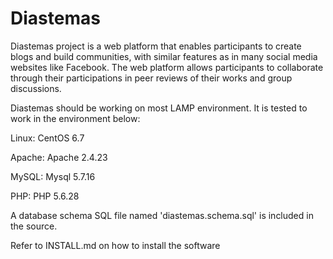 # Diastemas
Diastemas project is a web platform that enables participants to create blogs and build communities, with similar features as in many social media websites like Facebook.  The web platform allows participants to collaborate through their participations in peer reviews of their works and group discussions. 

Diastemas should be working on most LAMP environment.  It is tested to work in the environment below:

Linux:            CentOS 6.7

Apache:           Apache 2.4.23

MySQL:            Mysql 5.7.16

PHP:              PHP 5.6.28

A database schema SQL file named 'diastemas.schema.sql' is included in the source.

Refer to INSTALL.md on how to install the software 

